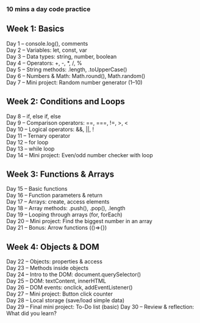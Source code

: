 ### 10 mins a day code practice ###

## Week 1: Basics
Day 1 – console.log(), comments  <br>
Day 2 – Variables: let, const, var <br>
Day 3 – Data types: string, number, boolean <br>
Day 4 – Operators: +, -, *, /, % <br>
Day 5 – String methods: .length, .toUpperCase() <br>
Day 6 – Numbers & Math: Math.round(), Math.random() <br>
Day 7 – Mini project: Random number generator (1–10) <br>


## Week 2: Conditions and Loops
Day 8 – if, else if, else <br>
Day 9 – Comparison operators: ==, ===, !=, >, < <br>
Day 10 – Logical operators: &&, ||, ! <br>
Day 11 – Ternary operator <br>
Day 12 – for loop <br>
Day 13 – while loop <br>
Day 14 – Mini project: Even/odd number checker with loop <br>


## Week 3: Functions & Arrays
Day 15 – Basic functions <br>
Day 16 – Function parameters & return <br>
Day 17 – Arrays: create, access elements <br>
Day 18 – Array methods: .push(), .pop(), .length <br>
Day 19 – Looping through arrays (for, forEach) <br>
Day 20 – Mini project: Find the biggest number in an array <br>
Day 21 – Bonus: Arrow functions (()=>{}) <br>


## Week 4: Objects & DOM
Day 22 – Objects: properties & access <br>
Day 23 – Methods inside objects <br>
Day 24 – Intro to the DOM: document.querySelector() <br>
Day 25 – DOM: textContent, innerHTML <br>
Day 26 – DOM events: onclick, addEventListener() <br>
Day 27 – Mini project: Button click counter <br>
Day 28 – Local storage (save/load simple data) <br>
Day 29 – Final mini project: To-Do list (basic)
Day 30 – Review & reflection: What did you learn?
